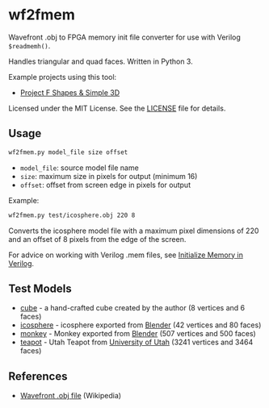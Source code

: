 # wf2fmem

Wavefront .obj to FPGA memory init file converter for use with Verilog `$readmemh()`.

Handles triangular and quad faces. Written in Python 3.

Example projects using this tool:

* [Project F Shapes & Simple 3D](https://projectf.io/posts/shapes-3d/)

Licensed under the MIT License. See the [LICENSE](../LICENSE) file for details.

## Usage

```bash
wf2fmem.py model_file size offset
```

* `model_file`: source model file name
* `size`: maximum size in pixels for output (minimum 16)
* `offset`: offset from screen edge in pixels for output

Example:

```bash
wf2fmem.py test/icosphere.obj 220 8
```

Converts the icosphere model file with a maximum pixel dimensions of 220 and an offset of 8 pixels from the edge of the screen.

For advice on working with Verilog .mem files, see [Initialize Memory in Verilog](https://projectf.io/posts/initialize-memory-in-verilog/).

## Test Models

* [cube](test/cube.obj) - a hand-crafted cube created by the author (8 vertices and 6 faces)
* [icosphere](test/icosphere.obj) - icosphere exported from [Blender](https://docs.blender.org/manual/en/latest/modeling/meshes/primitives.html) (42 vertices and 80 faces)
* [monkey](test/monkey.obj) - Monkey exported from [Blender](https://docs.blender.org/manual/en/latest/modeling/meshes/primitives.html) (507 vertices and 500 faces)
* [teapot](test/teapot.obj) - Utah Teapot from [University of Utah](https://www.cs.utah.edu/~natevm/newell_teaset/newell_teaset.zip) (3241 vertices and 3464 faces)

## References

* [Wavefront .obj file](https://en.wikipedia.org/wiki/Wavefront_.obj_file) (Wikipedia)
